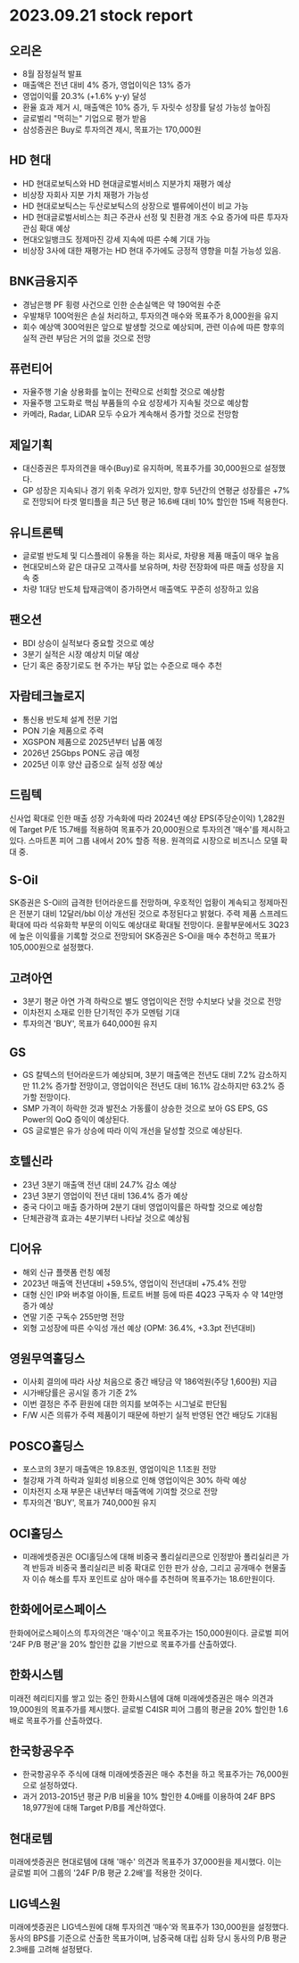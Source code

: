 # 2023.09.21 stock report
## 오리온
- 8월 잠정실적 발표
- 매출액은 전년 대비 4% 증가, 영업이익은 13% 증가
- 영업이익률 20.3% (+1.6% y-y) 달성
- 환율 효과 제거 시, 매출액은 10% 증가, 두 자릿수 성장률 달성 가능성 높아짐
- 글로벌리 "먹히는" 기업으로 평가 받음
- 삼성증권은 Buy로 투자의견 제시, 목표가는 170,000원
## HD 현대
- HD 현대로보틱스와 HD 현대글로벌서비스 지분가치 재평가 예상
- 비상장 자회사 지분 가치 재평가 가능성
- HD 현대로보틱스는 두산로보틱스의 상장으로 밸류에이션이 비교 가능
- HD 현대글로벌서비스는 최근 주관사 선정 및 친환경 개조 수요 증가에 따른 투자자 관심 확대 예상
- 현대오일뱅크도 정제마진 강세 지속에 따른 수혜 기대 가능
- 비상장 3사에 대한 재평가는 HD 현대 주가에도 긍정적 영향을 미칠 가능성 있음.
## BNK금융지주
- 경남은행 PF 횡령 사건으로 인한 순손실액은 약 190억원 수준
- 우발채무 100억원은 손실 처리하고, 투자의견 매수와 목표주가 8,000원을 유지
- 회수 예상액 300억원은 앞으로 발생할 것으로 예상되며, 관련 이슈에 따른 향후의 실적 관련 부담은 거의 없을 것으로 전망
## 퓨런티어
- 자율주행 기술 상용화를 높이는 전략으로 선회할 것으로 예상함
- 자율주행 고도화로 핵심 부품들의 수요 성장세가 지속될 것으로 예상함
- 카메라, Radar, LiDAR 모두 수요가 계속해서 증가할 것으로 전망함
## 제일기획
- 대신증권은 투자의견을 매수(Buy)로 유지하며, 목표주가를 30,000원으로 설정했다.
- GP 성장은 지속되나 경기 위축 우려가 있지만, 향후 5년간의 연평균 성장률은 +7%로 전망되어 타겟 멀티플을 최근 5년 평균 16.6배 대비 10% 할인한 15배 적용한다.
## 유니트론텍
- 글로벌 반도체 및 디스플레이 유통을 하는 회사로, 차량용 제품 매출이 매우 높음
- 현대모비스와 같은 대규모 고객사를 보유하며, 차량 전장화에 따른 매출 성장을 지속 중
- 차량 1대당 반도체 탑재금액이 증가하면서 매출액도 꾸준히 성장하고 있음
## 팬오션
- BDI 상승이 실적보다 중요할 것으로 예상
- 3분기 실적은 시장 예상치 미달 예상
- 단기 혹은 중장기로도 현 주가는 부담 없는 수준으로 매수 추천
## 자람테크놀로지
- 통신용 반도체 설계 전문 기업
- PON 기술 제품으로 주력
- XGSPON 제품으로 2025년부터 납품 예정
- 2026년 25Gbps PON도 공급 예정
- 2025년 이후 양산 급증으로 실적 성장 예상
## 드림텍
신사업 확대로 인한 매출 성장 가속화에 따라 2024년 예상 EPS(주당순이익) 1,282원에 Target P/E 15.7배를 적용하여 목표주가 20,000원으로 투자의견 '매수'를 제시하고 있다. 스마트폰 피어 그룹 내에서 20% 할증 적용. 원격의료 시장으로 비즈니스 모델 확대 중.
## S-Oil
SK증권은 S-Oil의 급격한 턴어라운드를 전망하며, 우호적인 업황이 계속되고 정제마진은 전분기 대비 12달러/bbl 이상 개선된 것으로 추정된다고 밝혔다. 주력 제품 스프레드 확대에 따라 석유화학 부문의 이익도 예상대로 확대될 전망이다. 윤활부문에서도 3Q23에 높은 이익률을 기록할 것으로 전망되어 SK증권은 S-Oil을 매수 추천하고 목표가 105,000원으로 설정했다.
## 고려아연
- 3분기 평균 아연 가격 하락으로 별도 영업이익은 전망 수치보다 낮을 것으로 전망
- 이차전지 소재로 인한 단기적인 주가 모멘텀 기대
- 투자의견 'BUY', 목표가 640,000원 유지
## GS
- GS 칼텍스의 턴어라운드가 예상되며, 3분기 매출액은 전년도 대비 7.2% 감소하지만 11.2% 증가할 전망이고, 영업이익은 전년도 대비 16.1% 감소하지만 63.2% 증가할 전망이다.
- SMP 가격이 하락한 것과 발전소 가동률이 상승한 것으로 보아 GS EPS, GS Power의 QoQ 증익이 예상된다.
- GS 글로벌은 유가 상승에 따라 이익 개선을 달성할 것으로 예상된다.
## 호텔신라
- 23년 3분기 매출액 전년 대비 24.7% 감소 예상
- 23년 3분기 영업이익 전년 대비 136.4% 증가 예상
- 중국 다이고 매출 증가하며 2분기 대비 영업이익률은 하락할 것으로 예상함
- 단체관광객 효과는 4분기부터 나타날 것으로 예상됨
## 디어유
- 해외 신규 플랫폼 런칭 예정
- 2023년 매출액 전년대비 +59.5%, 영업이익 전년대비 +75.4% 전망
- 대형 신인 IP와 버추얼 아이돌, 트로트 버블 등에 따른 4Q23 구독자 수 약 14만명 증가 예상
- 연말 기준 구독수 255만명 전망
- 외형 고성장에 따른 수익성 개선 예상 (OPM: 36.4%, +3.3pt 전년대비)
## 영원무역홀딩스
- 이사회 결의에 따라 사상 처음으로 중간 배당금 약 186억원(주당 1,600원) 지급
- 시가배당률은 공시일 종가 기준 2%
- 이번 결정은 주주 환원에 대한 의지를 보여주는 시그널로 판단됨
- F/W 시즌 의류가 주력 제품이기 때문에 하반기 실적 반영된 연간 배당도 기대됨
## POSCO홀딩스
- 포스코의 3분기 매출액은 19.8조원, 영업이익은 1.1조원 전망
- 철강재 가격 하락과 일회성 비용으로 인해 영업이익은 30% 하락 예상
- 이차전지 소재 부문은 내년부터 매출액에 기여할 것으로 전망
- 투자의견 'BUY', 목표가 740,000원 유지
## OCI홀딩스
- 미래에셋증권은 OCI홀딩스에 대해 비중국 폴리실리콘으로 인정받아 폴리실리콘 가격 반등과 비중국 폴리실리콘 비중 확대로 인한 판가 상승, 그리고 공개매수 현물출자 이슈 해소를 투자 포인트로 삼아 매수를 추천하며 목표주가는 18.6만원이다.
## 한화에어로스페이스
한화에어로스페이스의 투자의견은 '매수'이고 목표주가는 150,000원이다. 글로벌 피어 '24F P/B 평균'을 20% 할인한 값을 기반으로 목표주가를 산출하였다.
## 한화시스템
미래전 헤리티지를 쌓고 있는 중인 한화시스템에 대해 미래에셋증권은 매수 의견과 19,000원의 목표주가를 제시했다. 글로벌 C4ISR 피어 그룹의 평균을 20% 할인한 1.6배로 목표주가를 산출하였다.
## 한국항공우주
- 한국항공우주 주식에 대해 미래에셋증권은 매수 추천을 하고 목표주가는 76,000원으로 설정하였다.
- 과거 2013-2015년 평균 P/B 비율을 10% 할인한 4.0배를 이용하여 24F BPS 18,977원에 대해 Target P/B를 계산하였다.
## 현대로템
미래에셋증권은 현대로템에 대해 '매수' 의견과 목표주가 37,000원을 제시했다. 이는 글로벌 피어 그룹의 '24F P/B 평균 2.2배'를 적용한 것이다.
## LIG넥스원
미래에셋증권은 LIG넥스원에 대해 투자의견 ‘매수’와 목표주가 130,000원을 설정했다. 동사의 BPS를 기준으로 산출한 목표가이며, 남중국해 대립 심화 당시 동사의 P/B 평균 2.3배를 고려해 설정됐다.